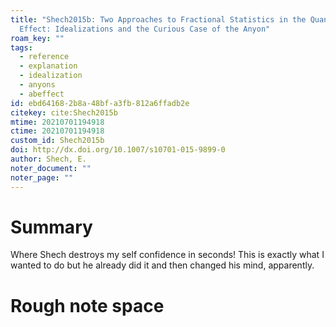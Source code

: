 ```yaml
---
title: "Shech2015b: Two Approaches to Fractional Statistics in the Quantum Hall
  Effect: Idealizations and the Curious Case of the Anyon"
roam_key: ""
tags:
  - reference
  - explanation
  - idealization
  - anyons
  - abeffect
id: ebd64168-2b8a-48bf-a3fb-812a6ffadb2e
citekey: cite:Shech2015b
mtime: 20210701194918
ctime: 20210701194918
custom_id: Shech2015b
doi: http://dx.doi.org/10.1007/s10701-015-9899-0
author: Shech, E.
noter_document: ""
noter_page: ""
---
```


# Summary

Where Shech destroys my self confidence in seconds! This is exactly what I wanted to do but he already did it and then changed his mind, apparently.

# Rough note space
